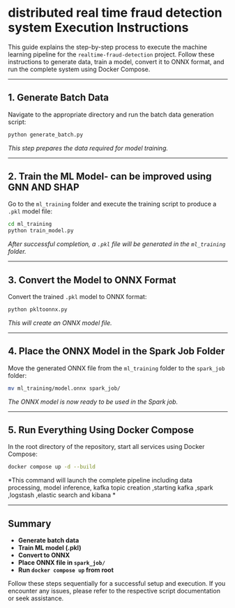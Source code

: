 # distributed real time fraud detection system Execution Instructions

This guide explains the step-by-step process to execute the machine learning pipeline for the `realtime-fraud-detection` project. Follow these instructions to generate data, train a model, convert it to ONNX format, and run the complete system using Docker Compose.

---

## 1. Generate Batch Data

Navigate to the appropriate directory and run the batch data generation script:

```bash
python generate_batch.py
```
*This step prepares the data required for model training.*

---

## 2. Train the ML Model- can be improved using GNN AND SHAP 

Go to the `ml_training` folder and execute the training script to produce a `.pkl` model file:

```bash
cd ml_training
python train_model.py
```
*After successful completion, a `.pkl` file will be generated in the `ml_training` folder.*

---

## 3. Convert the Model to ONNX Format

Convert the trained `.pkl` model to ONNX format:

```bash
python pkltoonnx.py
```
*This will create an ONNX model file.*

---

## 4. Place the ONNX Model in the Spark Job Folder

Move the generated ONNX file from the `ml_training` folder to the `spark_job` folder:

```bash
mv ml_training/model.onnx spark_job/
```
*The ONNX model is now ready to be used in the Spark job.*

---

## 5. Run Everything Using Docker Compose

In the root directory of the repository, start all services using Docker Compose:

```bash
docker compose up -d --build
```
*This command will launch the complete pipeline including data processing, model inference, kafka topic creation ,starting kafka ,spark ,logstash ,elastic search and kibana *

---

## Summary

- **Generate batch data**
- **Train ML model (.pkl)**
- **Convert to ONNX**
- **Place ONNX file in `spark_job/`**
- **Run `docker compose up` from root**

Follow these steps sequentially for a successful setup and execution. If you encounter any issues, please refer to the respective script documentation or seek assistance.
